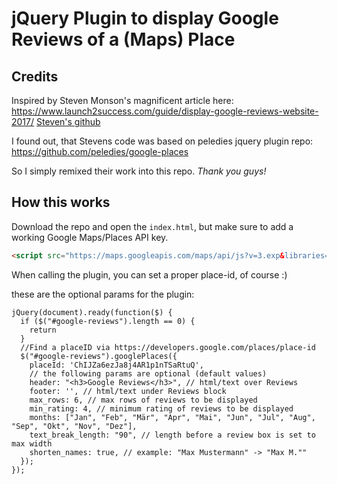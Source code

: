 # jQuery Plugin to display Google Reviews of a (Maps) Place

## Credits
Inspired by Steven Monson's magnificent article here:
https://www.launch2success.com/guide/display-google-reviews-website-2017/
[Steven's github](https://github.com/stevenmonson/googleReviews)

I found out, that Stevens code was based on peledies jquery plugin repo:
https://github.com/peledies/google-places

So I simply remixed their work into this repo.
*Thank you guys!*

## How this works

Download the repo and open the `index.html`, but make sure to add a working Google Maps/Places API key.
``` html
<script src="https://maps.googleapis.com/maps/api/js?v=3.exp&libraries=places&key=YourApiKeyHere"></script>
```

When calling the plugin, you can set a proper place-id, of course :)

these are the optional params for the plugin:
```
jQuery(document).ready(function($) {
  if ($("#google-reviews").length == 0) {
    return
  }
  //Find a placeID via https://developers.google.com/places/place-id
  $("#google-reviews").googlePlaces({
    placeId: 'ChIJZa6ezJa8j4AR1p1nTSaRtuQ',
    // the following params are optional (default values)
    header: "<h3>Google Reviews</h3>", // html/text over Reviews
    footer: '', // html/text under Reviews block
    max_rows: 6, // max rows of reviews to be displayed
    min_rating: 4, // minimum rating of reviews to be displayed
    months: ["Jan", "Feb", "Mär", "Apr", "Mai", "Jun", "Jul", "Aug", "Sep", "Okt", "Nov", "Dez"],
    text_break_length: "90", // length before a review box is set to max width
    shorten_names: true, // example: "Max Mustermann" -> "Max M.""
  });
});
```
